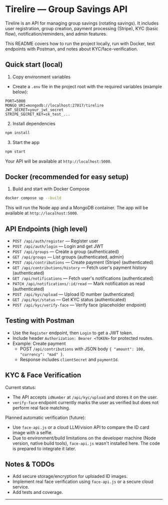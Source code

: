 # Tirelire — Group Savings API

Tirelire is an API for managing group savings (rotating savings). It includes user registration, group creation, payment processing (Stripe), KYC (basic flow), notification/reminders, and admin features.

This README covers how to run the project locally, run with Docker, test endpoints with Postman, and notes about KYC/face-verification.

## Quick start (local)

1. Copy environment variables

- Create a `.env` file in the project root with the required variables (example below):

```
PORT=5000
MONGO_URI=mongodb://localhost:27017/tirelire
JWT_SECRET=your_jwt_secret
STRIPE_SECRET_KEY=sk_test_...
```

2. Install dependencies

```bash
npm install
```

3. Start the app

```bash
npm start
```

Your API will be available at `http://localhost:5000`.

## Docker (recommended for easy setup)

1. Build and start with Docker Compose

```bash
docker compose up --build
```

This will run the Node app and a MongoDB container. The app will be available at `http://localhost:5000`.

## API Endpoints (high level)

- `POST /api/auth/register` — Register user
- `POST /api/auth/login` — Login and get JWT
- `POST /api/groups` — Create a group (authenticated)
- `GET /api/groups` — List groups (authenticated, admin)
- `POST /api/contributions` — Create payment (Stripe) (authenticated)
- `GET /api/contributions/history` — Fetch user's payment history (authenticated)
- `GET /api/notifications` — Fetch user's notifications (authenticated)
- `PATCH /api/notifications/:id/read` — Mark notification as read (authenticated)
- `POST /api/kyc/upload` — Upload ID number (authenticated)
- `GET /api/kyc/status` — Get KYC status (authenticated)
- `POST /api/kyc/verify-face` — Verify face (placeholder endpoint)


## Testing with Postman

- Use the `Register` endpoint, then `Login` to get a JWT token.
- Include header `Authorization: Bearer <TOKEN>` for protected routes.
- Example: Create payment
  - POST `/api/contributions` with JSON body `{ "amount": 100, "currency": "mad" }`.
  - Response includes `clientSecret` and `paymentId`.

## KYC & Face Verification

Current status:
- The API accepts `idNumber` at `/api/kyc/upload` and stores it on the user.
- `verify-face` endpoint currently marks the user as verified but does not perform real face matching.

Planned automatic verification (future):
- Use `face-api.js` or a cloud LLM/vision API to compare the ID card image with a selfie.
- Due to environment/build limitations on the developer machine (Node version, native build tools), `face-api.js` wasn't installed here. The code is prepared to integrate it later.

## Notes & TODOs

- Add secure storage/encryption for uploaded ID images.
- Implement real face verification using `face-api.js` or a secure cloud service.
- Add tests and coverage.

---


